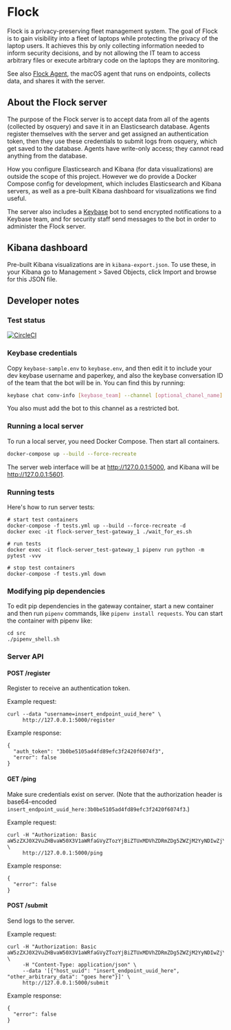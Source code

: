 # Flock

Flock is a privacy-preserving fleet management system. The goal of Flock is to gain visibility into a fleet of laptops while protecting the privacy of the laptop users. It achieves this by only collecting information needed to inform security decisions, and by not allowing the IT team to access arbitrary files or execute arbitrary code on the laptops they are monitoring.

See also [Flock Agent](https://github.com/firstlookmedia/flock-agent), the macOS agent that runs on endpoints, collects data, and shares it with the server.

## About the Flock server

The purpose of the Flock server is to accept data from all of the agents (collected by osquery) and save it in an Elasticsearch database. Agents register themselves with the server and get assigned an authentication token, then they use these credentials to submit logs from osquery, which get saved to the database. Agents have write-only access; they cannot read anything from the database.

How you configure Elasticsearch and Kibana (for data visualizations) are outside the scope of this project. However we do provide a Docker Compose config for development, which includes Elasticsearch and Kibana servers, as well as a pre-built Kibana dashboard for visualizations we find useful.

The server also includes a [Keybase](https://keybase.io/) bot to send encrypted notifications to a Keybase team, and for security staff send messages to the bot in order to administer the Flock server.

## Kibana dashboard

Pre-built Kibana visualizations are in `kibana-export.json`. To use these, in your Kibana go to Management > Saved Objects, click Import and browse for this JSON file.

## Developer notes

### Test status

[![CircleCI](https://circleci.com/gh/firstlookmedia/flock/tree/master.svg?style=svg)](https://circleci.com/gh/firstlookmedia/flock/tree/master)

### Keybase credentials

Copy `keybase-sample.env` to `keybase.env`, and then edit it to include your dev keybase username and paperkey, and also the keybase conversation ID of the team that the bot will be in. You can find this by running:

```sh
keybase chat conv-info [keybase_team] --channel [optional_chanel_name]
```

You also must add the bot to this channel as a restricted bot.

### Running a local server

To run a local server, you need Docker Compose. Then start all containers.

```sh
docker-compose up --build --force-recreate
```

The server web interface will be at http://127.0.0.1:5000, and Kibana will be http://127.0.0.1:5601.

### Running tests

Here's how to run server tests:

```
# start test containers
docker-compose -f tests.yml up --build --force-recreate -d
docker exec -it flock-server_test-gateway_1 ./wait_for_es.sh

# run tests
docker exec -it flock-server_test-gateway_1 pipenv run python -m pytest -vvv

# stop test containers
docker-compose -f tests.yml down
```

### Modifying pip dependencies

To edit pip dependencies in the gateway container, start a new container and then run `pipenv` commands, like `pipenv install requests`. You can start the container with pipenv like:

```
cd src
./pipenv_shell.sh
```

### Server API

#### POST /register

Register to receive an authentication token.

Example request:

```
curl --data "username=insert_endpoint_uuid_here" \
     http://127.0.0.1:5000/register
```

Example response:

```
{
  "auth_token": "3b0be5105ad4fd89efc3f2420f6074f3",
  "error": false
}
```

#### GET /ping

Make sure credentials exist on server. (Note that the authorization header is base64-encoded `insert_endpoint_uuid_here:3b0be5105ad4fd89efc3f2420f6074f3`.)

Example request:

```
curl -H "Authorization: Basic aW5zZXJ0X2VuZHBvaW50X3V1aWRfaGVyZTozYjBiZTUxMDVhZDRmZDg5ZWZjM2YyNDIwZjYwNzRmMw==" \
     http://127.0.0.1:5000/ping
```

Example response:

```
{
  "error": false
}
```

#### POST /submit

Send logs to the server.

Example request:

```
curl -H "Authorization: Basic aW5zZXJ0X2VuZHBvaW50X3V1aWRfaGVyZTozYjBiZTUxMDVhZDRmZDg5ZWZjM2YyNDIwZjYwNzRmMw==" \
     -H "Content-Type: application/json" \
     --data '[{"host_uuid": "insert_endpoint_uuid_here", "other_arbitrary_data": "goes here"}]' \
     http://127.0.0.1:5000/submit
```

Example response:

```
{
  "error": false
}
```
